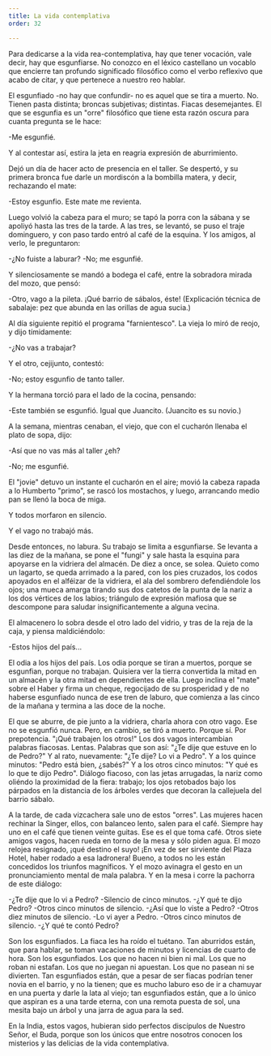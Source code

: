 ```yaml
---
title: La vida contemplativa
order: 32

---
```


Para dedicarse a la vida rea-contemplativa, hay que tener vocación, vale decir, hay que esgunfiarse. No conozco en el léxico castellano un vo­cablo que encierre tan profundo significado filosófico como el verbo re­flexivo que acabo de citar, y que pertenece a nuestro reo hablar.		

El esgunfiado -no hay que confundir- no es aquel que se tira a muerto. No. Tienen pasta distinta; broncas subjetivas; distintas. Fiacas desemejantes. El que se esgunfia es un "orre" filosófico que tiene esta razón oscura para cuanta pregunta se le hace:

-Me esgunfié.

Y al contestar así, estira la jeta en reagria expresión de aburrimien­to.

Dejó un día de hacer acto de presencia en el taller. Se despertó, y su primera bronca fue darle un mordiscón a la bombilla matera, y decir, rechazando el mate:

-Estoy esgunfio. Este mate me revienta.

Luego volvió la cabeza para el muro; se tapó la porra con la sábana y se apoliyó hasta las tres de la tarde. A las tres, se levantó, se puso el traje dominguero, y con paso tardo entró al café de la esquina. Y los ami­gos, al verlo, le preguntaron:

-¿No fuiste a laburar? 	-No; me esgunfié.

Y silenciosamente se mandó a bodega el café, entre la sobradora mi­rada del mozo, que pensó:

-Otro, vago a la pileta. ¡Qué barrio de sábalos, éste! (Explicación técnica de sabalaje: pez que abunda en las orillas de agua sucia.)

Al día siguiente repitió el programa "farnientesco". La vieja lo mi­ró de reojo, y dijo tímidamente:

-¿No vas a trabajar?

Y el otro, cejijunto, contestó:

-No; estoy esgunfio de tanto taller.

Y la hermana torció para el lado de la cocina, pensando:

-Este también se esgunfió. Igual que Juancito. (Juancito es su no­vio.)

A la semana, mientras cenaban, el viejo, que con el cucharón llena­ba el plato de sopa, dijo:

-Así que no vas más al taller ¿eh? 	

-No; me esgunfié.

El "jovie" detuvo un instante el cucharón en el aire; movió la cabe­za rapada a lo Humberto "primo", se rascó los mostachos, y luego, arran­cando medio pan se llenó la boca de miga.

Y todos morfaron en silencio. 	

Y el vago no trabajó más.

Desde entonces, no labura. Su trabajo se limita a esgunfiarse. Se le­vanta a las diez de la mañana, se pone el "fungi" y sale hasta la esquina para apoyarse en la vidriera del almacén. De diez a once, se solea. Quieto como un lagarto, se queda arrimado a la pared, con los pies cruzados,  los codos apoyados en el alféizar de la vidriera, el ala del sombrero de­fendiéndole los ojos; una mueca amarga tirando sus dos catetos de la punta de la nariz a los dos vértices de los labios; triángulo de expresión mafiosa que se descompone para saludar insignificantemente a alguna vecina.

El almacenero lo sobra desde el otro lado del vidrio, y tras de la reja de la caja, y piensa maldiciéndolo:

-Estos hijos del país...

El odia a los hijos del país. Los odia porque se tiran a muertos, por­que se esgunfian, porque no trabajan. Quisiera ver la tierra convertida la mitad en un almacén y la otra mitad en dependientes de ella. Luego inclina el "mate" sobre el Haber y firma un cheque, regocijado de su pros­peridad y de no haberse esgunfiado nunca de ese tren de laburo, que co­mienza a las cinco de la mañana y termina a las doce de la noche.

El que se aburre, de pie junto a la vidriera, charla ahora con otro vago. Ese no se esgunfió nunca. Pero, en cambio, se tiró a muerto. Porque sí. Por prepotencia. "¡Qué trabajen los otros!" Los dos vagos inter­cambian palabras fiacosas. Lentas. Palabras que son así: "¿Te dije que estuve en lo de Pedro?" Y al rato, nuevamente: "¿Te dije? Lo vi a Pe­dro". Y a los quince minutos: "Pedro está bien, ¿sabés?" Y a los otros cinco minutos: "Y qué es lo que te dijo Pedro". Diálogo fiacoso, con las jetas arrugadas, la nariz como oliéndo la proximidad de la fiera: tra­bajo; los ojos retobados bajo los párpados en la distancia de los árboles verdes que decoran la callejuela del barrio sábalo.

A la tarde, de cada vizcachera sale uno de estos "orres". Las muje­res hacen rechinar la Singer, ellos, con balanceo lento, salen para el café. Siempre hay uno en el café que tienen veinte guitas. Ese es el que toma café. Otros siete amigos vagos, hacen rueda en torno de la mesa y sólo piden agua. El mozo relojea resignado, ¡qué destino el suyo! ¡En vez de ser sirviente del Plaza Hotel, haber rodado a esa ladronera! Bueno, a to­dos no les están concedidos los triunfos magníficos. Y el mozo avinagra el gesto en un pronunciamiento mental de mala palabra. Y en la mesa	i corre la pachorra de este diálogo:	

-¿Te dije que lo vi a Pedro? -Silencio de cinco minutos. -¿Y qué te dijo Pedro? -Otros cinco minutos de silencio. -¿Así que lo viste a Pedro? -Otros diez minutos de silencio. -Lo vi ayer a Pedro. -Otros cinco minutos de silencio. -¿Y qué te contó Pedro?

Son los esgunfiados. La fiaca les ha roído el tuétano. Tan aburridos están, que para hablar, se toman vacaciones de minutos y licencias de cuar­to de hora. Son los esgunfiados. Los que no hacen ni bien ni mal. Los que no roban ni estafan. Los que no juegan ni apuestan. Los que no pasean ni se divierten. Tan esgunfiados están, que a pesar de ser fiacas podrían tener novia en el barrio, y no la tienen; que es mucho laburo eso de ir a chamuyar en una puerta y darle la lata al viejo; tan esgunfiados están, que a lo único que aspiran es a una tarde eterna, con una remota puesta de sol, una mesita bajo un árbol y una jarra de agua para la sed.

En la India, estos vagos, hubieran sido perfectos discípulos de Nues­tro Señor, el Buda, porque son los únicos que entre nosotros conocen los misterios y las delicias de la vida contemplativa.
